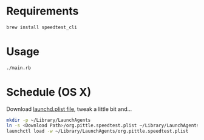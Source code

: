 # Requirements

```bash
brew install speedtest_cli
```

# Usage

```bash
./main.rb
```

# Schedule (OS X)

Download [launchd.plist file](https://raw.githubusercontent.com/exalted/speedtest/master/org.pittle.speedtest.plist), tweak a little bit and...

```bash
mkdir -p ~/Library/LaunchAgents
ln -s <Download Path>/org.pittle.speedtest.plist ~/Library/LaunchAgents/
launchctl load -w ~/Library/LaunchAgents/org.pittle.speedtest.plist
```
